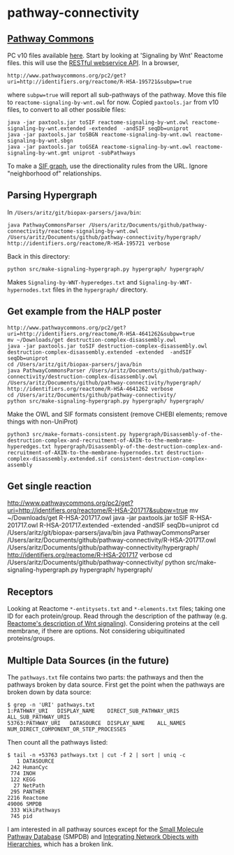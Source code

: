 # pathway-connectivity

## [Pathway Commons](https://www.pathwaycommons.org/)

PC v10 files available [here](http://www.pathwaycommons.org/archives/PC2/v10/).  Start by looking at 'Signaling by Wnt' Reactome files.  this will use the [RESTful webservice API](http://www.pathwaycommons.org/pc2/#get). In a browser, 

```
http://www.pathwaycommons.org/pc2/get?uri=http://identifiers.org/reactome/R-HSA-195721&subpw=true
```

where `subpw=true` will report all sub-pathways of the pathway.  Move this file to `reactome-signaling-by-wnt.owl` for now. Copied `paxtools.jar` from v10 files, to convert to all other possible files:

```
java -jar paxtools.jar toSIF reactome-signaling-by-wnt.owl reactome-signaling-by-wnt.extended -extended  -andSIF seqDb=uniprot 
java -jar paxtools.jar toSBGN reactome-signaling-by-wnt.owl reactome-signaling-by-wnt.sbgn
java -jar paxtools.jar toGSEA reactome-signaling-by-wnt.owl reactome-signaling-by-wnt.gmt uniprot -subPathways
```

To make a [SIF graph](http://www.pathwaycommons.org/pc2/formats#sif_relations), use the directionality rules from the URL. Ignore "neighborhood of" relationships.


## Parsing Hypergraph

In `/Users/aritz/git/biopax-parsers/java/bin`:

```
java PathwayCommonsParser /Users/aritz/Documents/github/pathway-connectivity/reactome-signaling-by-wnt.owl /Users/aritz/Documents/github/pathway-connectivity/hypergraph/ http://identifiers.org/reactome/R-HSA-195721 verbose
```

Back in this directory:

```
python src/make-signaling-hypergraph.py hypergraph/ hypergraph/
```

Makes `Signaling-by-WNT-hyperedges.txt` and `Signaling-by-WNT-hypernodes.txt` files in the `hypergraph/` directory.

## Get example from the HALP poster

```
http://www.pathwaycommons.org/pc2/get?uri=http://identifiers.org/reactome/R-HSA-4641262&subpw=true
mv ~/Downloads/get destruction-complex-disassembly.owl
java -jar paxtools.jar toSIF destruction-complex-disassembly.owl destruction-complex-disassembly.extended -extended  -andSIF seqDb=uniprot 
cd /Users/aritz/git/biopax-parsers/java/bin
java PathwayCommonsParser /Users/aritz/Documents/github/pathway-connectivity/destruction-complex-disassembly.owl /Users/aritz/Documents/github/pathway-connectivity/hypergraph/ http://identifiers.org/reactome/R-HSA-4641262 verbose
cd /Users/aritz/Documents/github/pathway-connectivity/
python src/make-signaling-hypergraph.py hypergraph/ hypergraph/
```

Make the OWL and SIF formats consistent (remove CHEBI elements; remove things with non-UniProt)

```
python3 src/make-formats-consistent.py hypergraph/Disassembly-of-the-destruction-complex-and-recruitment-of-AXIN-to-the-membrane-hyperedges.txt hypergraph/Disassembly-of-the-destruction-complex-and-recruitment-of-AXIN-to-the-membrane-hypernodes.txt destruction-complex-disassembly.extended.sif consistent-destruction-complex-assembly
```

## Get single reaction

http://www.pathwaycommons.org/pc2/get?uri=http://identifiers.org/reactome/R-HSA-201717&subpw=true
mv ~/Downloads/get R-HSA-201717.owl
java -jar paxtools.jar toSIF R-HSA-201717.owl R-HSA-201717.extended -extended  -andSIF seqDb=uniprot 
cd /Users/aritz/git/biopax-parsers/java/bin
java PathwayCommonsParser /Users/aritz/Documents/github/pathway-connectivity/R-HSA-201717.owl /Users/aritz/Documents/github/pathway-connectivity/hypergraph/ http://identifiers.org/reactome/R-HSA-201717 verbose
cd /Users/aritz/Documents/github/pathway-connectivity/
python src/make-signaling-hypergraph.py hypergraph/ hypergraph/

## Receptors

Looking at Reactome `*-entitysets.txt` and `*-elements.txt` files; taking one ID for each protein/group.  Read through the description of the pathway (e.g. [Reactome's description of Wnt signaling](https://reactome.org/content/detail/R-HSA-195721)). Considering proteins at the cell membrane, if there are options.  Not considering ubiquitinated proteins/groups.

## Multiple Data Sources (in the future)

The `pathways.txt` file contains two parts: the pathways and then the pathways broken by data source.  First get the point when the pathways are broken down by data source:
```
$ grep -n 'URI' pathways.txt 
1:PATHWAY_URI	DISPLAY_NAME	DIRECT_SUB_PATHWAY_URIS	ALL_SUB_PATHWAY_URIS
53763:PATHWAY_URI	DATASOURCE	DISPLAY_NAME	ALL_NAMES	NUM_DIRECT_COMPONENT_OR_STEP_PROCESSES
```
Then count all the pathways listed:
```
$ tail -n +53763 pathways.txt | cut -f 2 | sort | uniq -c
   1 DATASOURCE
 242 HumanCyc
 774 INOH
 122 KEGG
  27 NetPath
 295 PANTHER
2216 Reactome
49006 SMPDB
 333 WikiPathways
 745 pid
```
I am interested in all pathway sources except for the [Small Molecule Pathway Database](http://smpdb.ca/) (SMPDB) and [Integrating Network Objects with Hierarchies](http://inoh.hgc.jp/), which has a broken link.